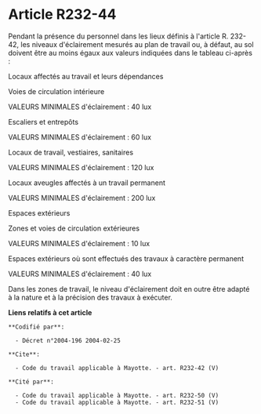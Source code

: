 # Article R232-44

Pendant la présence du personnel dans les lieux définis à l'article R. 232-42, les niveaux d'éclairement mesurés au plan de
travail ou, à défaut, au sol doivent être au moins égaux aux valeurs indiquées dans le tableau ci-après : 

Locaux affectés au travail et leurs dépendances 

Voies de circulation intérieure 

VALEURS MINIMALES d'éclairement : 40 lux 

Escaliers et entrepôts 

VALEURS MINIMALES d'éclairement : 60 lux 

Locaux de travail, vestiaires, sanitaires 

VALEURS MINIMALES d'éclairement : 120 lux 

Locaux aveugles affectés à un travail permanent 

VALEURS MINIMALES d'éclairement : 200 lux 

Espaces extérieurs 

Zones et voies de circulation extérieures 

VALEURS MINIMALES d'éclairement : 10 lux 

Espaces extérieurs où sont effectués des travaux à caractère permanent 

VALEURS MINIMALES d'éclairement : 40 lux 

Dans les zones de travail, le niveau d'éclairement doit en outre être adapté à la nature et à la précision des travaux à
exécuter.

**Liens relatifs à cet article**

	**Codifié par**:

	  - Décret n°2004-196 2004-02-25

	**Cite**:

	  - Code du travail applicable à Mayotte. - art. R232-42 (V)

	**Cité par**:

	  - Code du travail applicable à Mayotte. - art. R232-50 (V)
	  - Code du travail applicable à Mayotte. - art. R232-51 (V)
